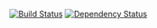 [![Build Status](https://secure.travis-ci.org/jmike/naomi.png)](http://travis-ci.org/jmike/naomi) [![Dependency Status](https://gemnasium.com/jmike/naomi.png)](https://gemnasium.com/jmike/naomi)
